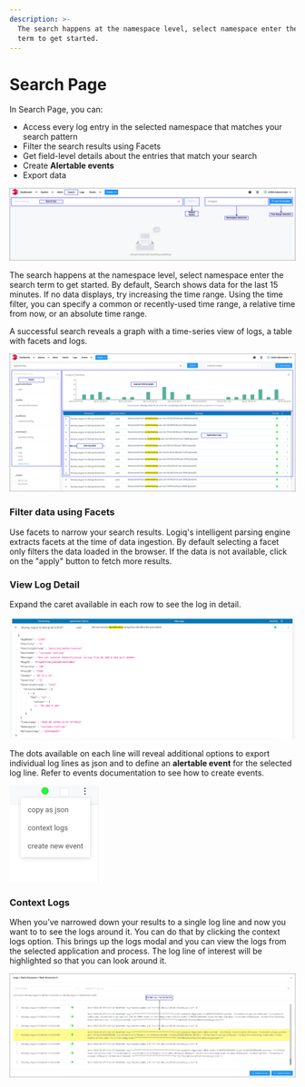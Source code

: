 ```yaml
---
description: >-
  The search happens at the namespace level, select namespace enter the search
  term to get started.
---
```


# Search Page

In Search Page, you can:

* Access every log entry in the selected namespace that matches your search pattern
* Filter the search results using Facets
* Get field-level details about the entries that match your search
* Create **Alertable events**
* Export data 

![Search page options](../.gitbook/assets/flash-high-level-search-empty.png)

The search happens at the namespace level, select namespace enter the search term to get started. By default, Search shows data for the last 15 minutes. If no data displays, try increasing the time range. Using the time filter, you can specify a common or recently-used time range, a relative time from now, or an absolute time range.

A successful search reveals a graph with a time-series view of logs, a table with facets and logs.

![](../.gitbook/assets/flash-high-level-search-available.png)

### Filter data using Facets

Use facets to narrow your search results. Logiq's intelligent parsing engine extracts facets at the time of data ingestion. By default selecting a facet only filters the data loaded in the browser. If the data is not available, click on the "apply" button to fetch more results.

### View Log Detail

Expand the caret available in each row to see the log in detail. 

![](../.gitbook/assets/image.png)

The dots available on each line will reveal additional options to export individual log lines as json and to define an **alertable event** for the selected log line. Refer to events documentation to see how to create events.

![](../.gitbook/assets/search_additional-options.png)

### Context Logs

When you’ve narrowed down your results to a single log line and now you want to to see the logs around it. You can do that by clicking the context logs option. This brings up the logs modal and you can view the logs from the selected application and process. The log line of interest will be highlighted so that you can look around it.

![](../.gitbook/assets/flash-high-level-context-logs.png)

